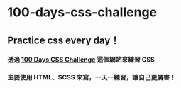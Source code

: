 # 100-days-css-challenge

## Practice css every day！

#### 透過 [100 Days CSS Challenge](https://100dayscss.com) 這個網站來練習 CSS 
#### 主要使用 HTML、SCSS 來寫，一天一練習，讓自己更厲害！
